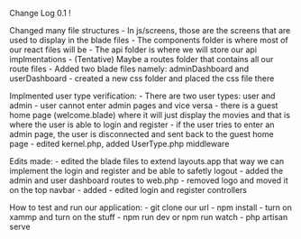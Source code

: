 Change Log 0.1 !

Changed many file structures
    - In js/screens, those are the screens that are used to display in the blade files
    - The components folder is where most of our react files will be
    - The api folder is where we will store our api implmentations
    - (Tentative) Maybe a routes folder that contains all our route files
    - Added two blade files namely: adminDashboard and userDashboard
    - created a new css folder and placed the css file there

Implmented user type verification:
    - There are two user types: user and admin
    - user cannot enter admin pages and vice versa
    - there is a guest home page (welcome.blade) where it will just display the movies and that is where the user is able to login and register
    - if the user tries to enter an admin page, the user is disconnected and sent back to the guest home page
    - edited kernel.php, added UserType.php middleware 
    
Edits made:
    - edited the blade files to extend layouts.app that way we can implement the login and register and be able to safetly logout
    - added the admin and user dashboard routes to web.php
    - removed logo and moved it on the top navbar
    - added 
    - edited login and register controllers
    
    
    
How to test and run our application:
    - git clone our url
    - npm install
    - turn on xammp and turn on the stuff
    - npm run dev or npm run watch
    - php artisan serve
    

    
